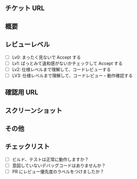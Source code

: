 <!-- @format -->

## チケット URL

<!-- 該当するチケットがあれば記載 -->

## 概要

<!-- 変更内容の概要を記載 -->
<!-- 実装内容、背景、実装方法 -->

## レビューレベル

<!--必要なレビューの度合いにチェックマークを入れること -->

- [ ] Lv0: まったく見ないで Accept する
- [ ] Lv1: ぱっとみて違和感がないかチェックして Accept する
- [ ] Lv2: 仕様レベルまで理解して、コードレビューする
- [ ] LV3: 仕様レベルまで理解して、コードレビュー・動作確認する

## 確認用 URL

<!-- ローカルのURLや遷移方法などを記載 -->

## スクリーンショット

<!-- UIに変更差分があれば、スクショを添付 -->
<!-- 変更前、後両方添付するのが望ましい -->

## その他

<!-- 参考情報、共有したいことなどあれば、記載 -->

## チェックリスト

- [ ] ビルド、テストは正常に動作しますか？
- [ ] 意図していないデバッグコードはありませんか？
- [ ] PR にレビュー優先度のラベルをつけましたか？
